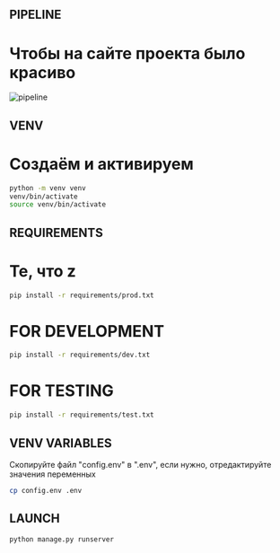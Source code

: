 ## PIPELINE
# Чтобы на сайте проекта было красиво
![pipeline](https://gitlab.crja72.ru/django_2023/students/149036-ars.plmr-gmail.com-47230/badges/main/pipeline.svg)

## VENV 
# Создаём и активируем
```bash
python -m venv venv
venv/bin/activate
source venv/bin/activate
```
## REQUIREMENTS
# Те, что z
```bash
pip install -r requirements/prod.txt
```
# FOR DEVELOPMENT
```bash
pip install -r requirements/dev.txt
```

# FOR TESTING
```bash
pip install -r requirements/test.txt
```

## VENV VARIABLES
Скопируйте файл "config.env"  в ".env", если нужно, отредактируйте значения переменных
```bash
cp config.env .env
```

## LAUNCH
```bash
python manage.py runserver
```